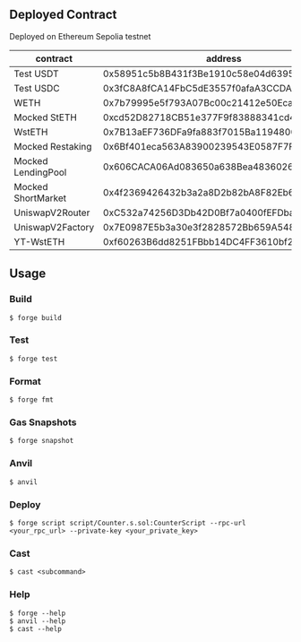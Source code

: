 ## Deployed Contract

Deployed on Ethereum Sepolia testnet

| contract | address |
| --- | --- |
| Test USDT | 0x58951c5b8B431f3Be1910c58e04d63951c8Bb082 |
| Test USDC | 0x3fC8A8fCA14FbC5dE3557f0afaA3CCDABd5bF21c |
| WETH | 0x7b79995e5f793A07Bc00c21412e50Ecae098E7f9 |
| Mocked StETH | 0xcd52D82718CB51e377F9f83888341cd4cB0553Aa |
| WstETH | 0x7B13aEF736DFa9fa883f7015Ba1194800D58AA84 |
| Mocked Restaking | 0x6Bf401eca563A83900239543E0587F7F90A67089 |
| Mocked LendingPool | 0x606CACA06Ad083650a638Bea48360261DAB8fAA8 |
| Mocked ShortMarket | 0x4f2369426432b3a2a8D2b82bA8F82Eb6E34bb9bF |
| UniswapV2Router | 0xC532a74256D3Db42D0Bf7a0400fEFDbad7694008 |
| UniswapV2Factory | 0x7E0987E5b3a30e3f2828572Bb659A548460a3003 |
| YT-WstETH | 0xf60263B6dd8251FBbb14DC4FF3610bf28969a10F |

## Usage

### Build

```shell
$ forge build
```

### Test

```shell
$ forge test
```

### Format

```shell
$ forge fmt
```

### Gas Snapshots

```shell
$ forge snapshot
```

### Anvil

```shell
$ anvil
```

### Deploy

```shell
$ forge script script/Counter.s.sol:CounterScript --rpc-url <your_rpc_url> --private-key <your_private_key>
```

### Cast

```shell
$ cast <subcommand>
```

### Help

```shell
$ forge --help
$ anvil --help
$ cast --help
```
